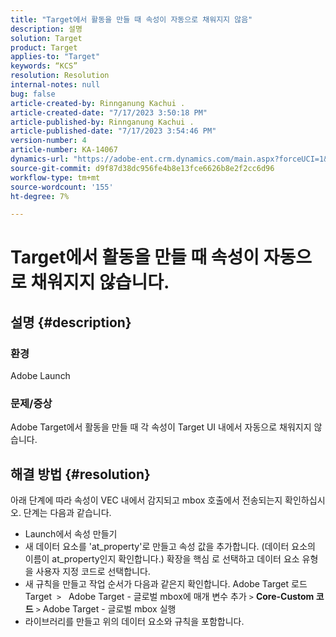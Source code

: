 ```yaml
---
title: "Target에서 활동을 만들 때 속성이 자동으로 채워지지 않음"
description: 설명
solution: Target
product: Target
applies-to: "Target"
keywords: “KCS”
resolution: Resolution
internal-notes: null
bug: false
article-created-by: Rinnganung Kachui .
article-created-date: "7/17/2023 3:50:18 PM"
article-published-by: Rinnganung Kachui .
article-published-date: "7/17/2023 3:54:46 PM"
version-number: 4
article-number: KA-14067
dynamics-url: "https://adobe-ent.crm.dynamics.com/main.aspx?forceUCI=1&pagetype=entityrecord&etn=knowledgearticle&id=342d78a0-b924-ee11-9cbd-6045bd006b4b"
source-git-commit: d9f87d38dc956fe4b8e13fce6626b8e2f2cc6d96
workflow-type: tm+mt
source-wordcount: '155'
ht-degree: 7%

---
```


# Target에서 활동을 만들 때 속성이 자동으로 채워지지 않습니다.

## 설명 {#description}




### 환경



Adobe Launch



### 문제/증상



Adobe Target에서 활동을 만들 때 각 속성이 Target UI 내에서 자동으로 채워지지 않습니다.


## 해결 방법 {#resolution}


아래 단계에 따라 속성이 VEC 내에서 감지되고 mbox 호출에서 전송되는지 확인하십시오. 단계는 다음과 같습니다.

- Launch에서 속성 만들기
- 새 데이터 요소를 &#39;at_property&#39;로 만들고 속성 값을 추가합니다. (데이터 요소의 이름이 at_property인지 확인합니다.) 확장을 핵심 로 선택하고 데이터 요소 유형을 사용자 지정 코드로 선택합니다.
- 새 규칙을 만들고 작업 순서가 다음과 같은지 확인합니다. Adobe Target 로드 Target  `>`   Adobe Target - 글로벌 mbox에 매개 변수 추가 `>`  <b>Core-Custom 코드</b> `>`  Adobe Target - 글로벌 mbox 실행
- 라이브러리를 만들고 위의 데이터 요소와 규칙을 포함합니다.



